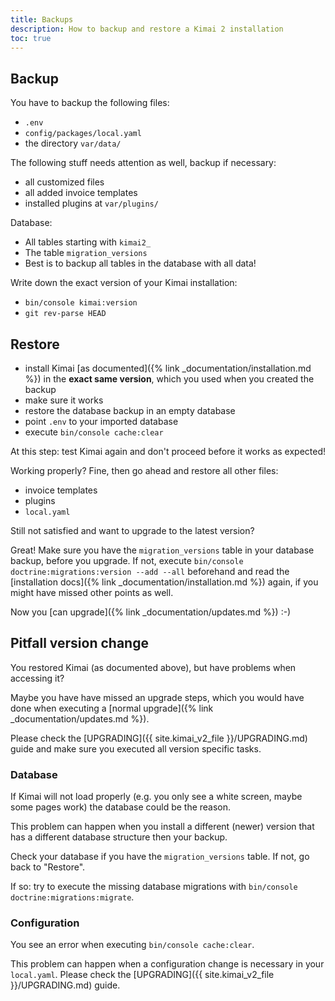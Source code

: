 ```yaml
---
title: Backups
description: How to backup and restore a Kimai 2 installation
toc: true
---
```


## Backup

You have to backup the following files:
- `.env`
- `config/packages/local.yaml`
- the directory `var/data/`

The following stuff needs attention as well, backup if necessary:
- all customized files
- all added invoice templates
- installed plugins at `var/plugins/`

Database:
- All tables starting with `kimai2_`
- The table `migration_versions`
- Best is to backup all tables in the database with all data!

Write down the exact version of your Kimai installation:
- `bin/console kimai:version`
- `git rev-parse HEAD`

## Restore 

- install Kimai [as documented]({% link _documentation/installation.md %}) in the **exact same version**, which you used when you created the backup
- make sure it works
- restore the database backup in an empty database
- point `.env` to your imported database
- execute `bin/console cache:clear` 

At this step: test Kimai again and don't proceed before it works as expected!

Working properly? Fine, then go ahead and restore all other files:

- invoice templates
- plugins
- `local.yaml`

Still not satisfied and want to upgrade to the latest version?

Great! Make sure you have the `migration_versions` table in your database backup, 
before you upgrade. If not, execute `bin/console doctrine:migrations:version --add --all` 
beforehand and read the [installation docs]({% link _documentation/installation.md %}) again, 
if you might have missed other points as well.

Now you [can upgrade]({% link _documentation/updates.md %}) :-)

## Pitfall version change

You restored Kimai (as documented above), but have problems when accessing it?

Maybe you have have missed an upgrade steps, which you would have done when executing a [normal upgrade]({% link _documentation/updates.md %}).

Please check the [UPGRADING]({{ site.kimai_v2_file }}/UPGRADING.md) guide and make sure you executed all version specific tasks.

### Database

If Kimai will not load properly (e.g. you only see a white screen, maybe some pages work) the database could be the reason.

This problem can happen when you install a different (newer) version that has a different database structure then your backup.

Check your database if you have the `migration_versions` table. If not, go back to "Restore". 

If so: try to execute the missing database migrations with `bin/console doctrine:migrations:migrate`.

### Configuration

You see an error when executing `bin/console cache:clear`.

This problem can happen when a configuration change is necessary in your `local.yaml`. 
Please check the [UPGRADING]({{ site.kimai_v2_file }}/UPGRADING.md) guide. 
